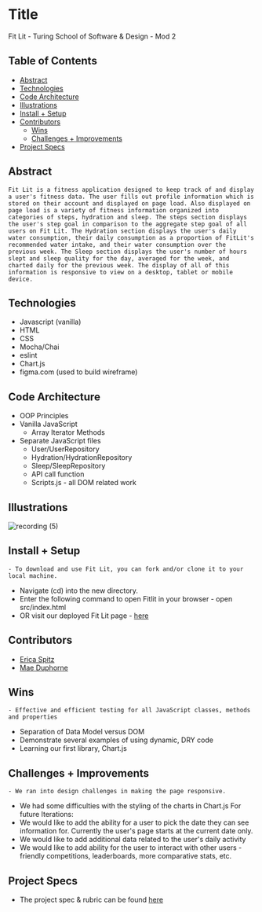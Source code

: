 # Title
Fit Lit - Turing School of Software & Design - Mod 2


## Table of Contents
  - [Abstract](#abstract)
  - [Technologies](#technologies)
  - [Code Architecture](#code-architecture)
  - [Illustrations](#illustrations)
  - [Install + Setup](#set-up)
  - [Contributors](#contributors)
	- [Wins](#wins)
	- [Challenges + Improvements](#challenges-+-Improvements)
  - [Project Specs](#project-specs)

## Abstract
	Fit Lit is a fitness application designed to keep track of and display a user's fitness data. The user fills out profile information which is stored on their account and displayed on page load. Also displayed on page load is a variety of fitness information organized into categories of steps, hydration and sleep. The steps section displays the user's step goal in comparison to the aggregate step goal of all users on Fit Lit. The Hydration section displays the user's daily water consumption, their daily consumption as a proportion of FitLit's recommended water intake, and their water consumption over the previous week. The Sleep section displays the user's number of hours slept and sleep quality for the day, averaged for the week, and charted daily for the previous week. The display of all of this information is responsive to view on a desktop, tablet or mobile device.

## Technologies
  - Javascript (vanilla)
  - HTML
  - CSS
  - Mocha/Chai
  - eslint
  - Chart.js
  - figma.com (used to build wireframe)

## Code Architecture
  - OOP Principles
  - Vanilla JavaScript
    - Array Iterator Methods
  - Separate JavaScript files
    - User/UserRepository
    - Hydration/HydrationRepository
    - Sleep/SleepRepository
    - API call function
    - Scripts.js - all DOM related work

## Illustrations

![recording (5)](https://user-images.githubusercontent.com/63213406/126401645-dc3e2aa7-6d9b-4383-9c3f-630dc28e4d25.gif)

## Install + Setup
	- To download and use Fit Lit, you can fork and/or clone it to your local machine.
  - Navigate (cd) into the new directory.
  - Enter the following command to open Fitlit in your browser - open src/index.html
  - OR visit our deployed Fit Lit page - [here]()

## Contributors
  - [Erica Spitz](https://github.com/e-spitz)
  - [Mae Duphorne](https://github.com/maeduphorne)

## Wins
	- Effective and efficient testing for all JavaScript classes, methods and properties
  - Separation of Data Model versus DOM
  - Demonstrate several examples of using dynamic, DRY code
  - Learning our first library, Chart.js

## Challenges + Improvements
	- We ran into design challenges in making the page responsive.
  - We had some difficulties with the styling of the charts in Chart.js
  For future Iterations:
  - We would like to add the ability for a user to pick the date they can see information for. Currently the user's page starts at the current date only.
  - We would like to add additional data related to the user's daily activity
  - We would like to add ability for the user to interact with other users - friendly competitions, leaderboards, more comparative stats, etc.

## Project Specs
  - The project spec & rubric can be found [here](https://frontend.turing.edu/projects/fitlit.html)
